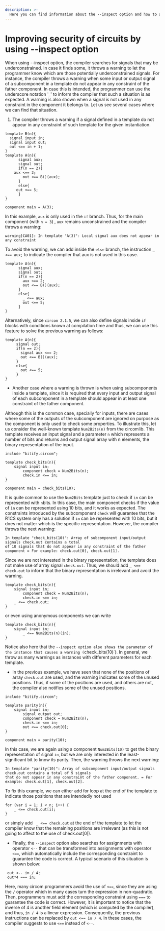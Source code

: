 ```yaml
---
description: >-
  Here you can find information about the --inspect option and how to solve the warnings.
---
```

# Improving security of circuits by using --inspect option 

When using --inspect option, the compiler searches for signals that may be underconstrained. In case it finds some, it throws a warning to let the programmer know which are those potentially underconstrained signals. For instance, the compiler throws a warning when some input or output signal of a subcomponent in a template do not appear in any constraint of the father component. In case this is intended, the programmer can use the underscore notation '_' to inform the compiler that such a situation is as expected. A warning is also shown when a signal is not used in any constraint in the component it belongs to. Let us see several cases where we can find that situation. 

1) The compiler throws a warning if a signal defined in a template do not appear in any constraint of such template for the given instantiation.

```
template B(n){
  signal input in;
  signal input out;
  out <== in + 1;
}
template A(n){
      signal aux;
      signal out;
      if(n == 2){
	aux <== 2;
        out <== B()(aux);
      }
      else{
	 out <== 5;
      }
}

component main = A(3);
```

In this example, `aux` is only used in the `if` branch. Thus, for the main component (with `n = 3`) , `aux` remains unconstrained and the compiler throws a warning:

```warning[CA01]: In template "A(3)": Local signal aux does not appear in any constraint```

To avoid the warning, we can add inside the `else` branch, the instruction `_ <== aux;` to indicate the compiler that aux is not used in this case.
```
template A(n){
      signal aux;
      signal out;
      if(n == 2){
        aux <== 2;
        out <== B()(aux);
      }
      else{
        _ <== aux;
        out <== 5;
      }
}
 ```

Alternatively, since `circom 2.1.5`, we can also define signals inside `if` blocks with conditions known at compilation time and thus, we can use this feature to solve the previous warning as follows:
 ```
template A(n){
      signal out;
      if(n == 2){
        signal aux <== 2;
        out <== B()(aux);
      }
      else{
        out <== 5;
      }
}
 ```

- Another case where a warning is thrown is when using subcomponents inside a template, since it is required that every input and output signal of each subcomponent in a template should appear in at least one constraint of the father component.

Although this is the common case, specially for inputs, there are cases where some of the outputs of the subcomponent are ignored on purpose as the component is only used to check some properties. To illustrate this, let us consider the well-known template `Num2Bits(n)` from the circomlib. This template receives an input signal and a parameter `n` which represents a number of bits and returns and output signal array with n elements, the binary representation of the input. 

```
include "bitify.circom";

template check_bits(n){
	signal input in;
        component check = Num2Bits(n);
        check.in <== in;
}

component main = check_bits(10);
```

It is quite common to use the `Num2Bits` template just to check if `in` can be represented with `n`bits. In this case, the main component checks if the value of `in` can be represented using 10 bits, and it works as expected. The constraints introduced by the subcomponent `check` will guarantee that the R1CS system only has a solution if `in` can be represented with 10 bits, but it does not matter which is the specific representation. However, the compiler throws the next warning:
```
In template "check_bits(10)": Array of subcomponent input/output signals check.out contains a total 
of 10 signals that do not appear in any constraint of the father component = For example: check.out[0], check.out[1].
```

Since we are not interested in the binary representation, the template does not make use of array signal `check.out`. Thus, we should add `_ <== check.out` to inform that the binary representation is irrelevant and avoid the warning.
```
template check_bits(n){
	signal input in;
        component check = Num2Bits(n);
        check.in <== in;
	_ <== check.out;
}
```
or even using anonymous components we can write
```
template check_bits(n){
	signal input in;
        _ <== Num2Bits(n)(in);
}
```

Notice also here that the `--inspect option also shows the parameter of the instance that causes a warning (`check_bits(10)`). In general, we throw as many warnings as instances with different parameters for each template.

- In the previous example, we have seen that none of the positions of array `check.out` are used, and the warning indicates some of the unused positions. Thus, if some of the positions are used, and others are not, the compiler also notifies some of the unused positions. 

```
include "bitify.circom";

template parity(n){
	signal input in;
        signal output out;
        component check = Num2Bits(n);
        check.in <== in;
        out <== check.out[0];
}

component main = parity(10);
```

In this case, we are again using a component `Num2Bits(10)` to get the binary representation of signal `in`, but we are only interested in the least-significant bit to know its parity. Then, the warning throws the next warning: 
```
In template "parity(10)": Array of subcomponent input/output signals check.out contains a total of 9 signals 
that do not appear in any constraint of the father component. = For example: check.out[1], check.out[2].
 ```

To fix this example, we can either add for loop at the end of the template to indicate those positions that are intendedly not used
```
for (var i = 1; i < n; i++) {
	_ <== check.out[i];
}
```
or simply add ` _ <== check.out` at the end of the template to let the compiler know that the remaining positions are irrelevant (as this is not going to affect to the use of check.out[0]).

- Finally, the `--inspect` option also searches for assignments with operator `<--` that can be transformed into assignments with operator `<==`, which automatically include the corresponding constraint to guarantee the code is correct. A typical scenario of this situation is shown below:

```
 out <-- in / 4;
 out*4 === in;
```

Here, many circom programmers avoid the use of `<==`, since they are using the `/` operator which in many cases turn the expression in non-quadratic. Then, programmers must add the corresponding constraint using `===` to guarantee the code is correct. However, it is important to notice that the inverse of 4 is another field element (which is computed by the compiler), and thus, `in / 4` is a linear expression. Consequently, the previous instructions can be replaced by `out <== in / 4`. In these cases, the compiler suggests to use `<==` instead of `<--`.

